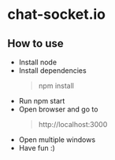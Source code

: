 # chat-socket.io

## How to use

- Install node
- Install dependencies
	>npm install
- Run npm start
- Open browser and go to 
	> http://localhost:3000
- Open multiple windows
- Have fun :)
